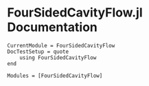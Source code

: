 # FourSidedCavityFlow.jl Documentation

```@meta
CurrentModule = FourSidedCavityFlow
DocTestSetup = quote
    using FourSidedCavityFlow 
end
```

```@autodocs
Modules = [FourSidedCavityFlow]
```

